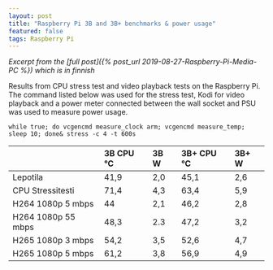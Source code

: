 ```yaml
---
layout: post
title: "Raspberry Pi 3B and 3B+ benchmarks & power usage"
featured: false
tags: Raspberry Pi
---
```



*Excerpt from the [full post]({% post_url 2019-08-27-Raspberry-Pi-Media-PC %}) which is in finnish*
<!--more-->

Results from CPU stress test and video playback tests on the Raspberry Pi. The command listed below was used for the stress test, Kodi for video playback and a power meter connected between the wall socket and PSU was used to measure power usage.

```
while true; do vcgencmd measure_clock arm; vcgencmd measure_temp; sleep 10; done& stress -c 4 -t 600s
```

|  | 3B CPU °C | 3B W | 3B+ CPU °C | 3B+ W |
|:--|:--|:--|:--|:--|
| Lepotila | 41,9 | 2,0 | 45,1 | 2,6 |
| CPU Stressitesti | 71,4 | 4,3 | 63,4 | 5,9 |
| H264 1080p 5 mbps | 44 | 2,1 | 46,2 | 2,8 |
| H264 1080p 55 mbps | 48,3 | 2.3 | 47,2 | 3,2 |
| H265 1080p 3 mbps | 54,2 | 3,5 | 52,6 | 4,7 |
| H265 1080p 5 mbps | 61,2 | 3,8 | 56,9 | 4,9 |